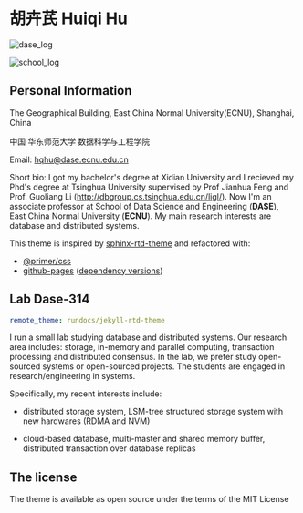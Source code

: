 # 胡卉芪 Huiqi Hu

![dase_log](http://dase.ecnu.edu.cn/static/images/logonew.png)

![school_log](http://dase.ecnu.edu.cn/static/images/ecnulogo.png)

##  Personal Information

The Geographical Building, East China Normal University(ECNU), Shanghai, China

中国 华东师范大学 数据科学与工程学院 

Email: hqhu@dase.ecnu.edu.cn

Short bio: I got my bachelor's degree at Xidian University and I recieved my Phd's degree at Tsinghua University supervised by Prof Jianhua Feng and Prof. Guoliang Li (<http://dbgroup.cs.tsinghua.edu.cn/ligl/>). Now I'm an associate professor at School of Data Science and Engineering (**DASE**), East China Normal University (**ECNU**). My main research interests are database and distributed systems.




This theme is inspired by [sphinx-rtd-theme](https://github.com/readthedocs/sphinx_rtd_theme) and refactored with:

- [@primer/css](https://github.com/primer/css)
- [github-pages](https://github.com/github/pages-gem) ([dependency versions](https://pages.github.com/versions/))

##  Lab Dase-314 

```yml
remote_theme: rundocs/jekyll-rtd-theme
```


I run a small lab studying database and distributed systems. Our research area includes: storage, in-memory and parallel computing,  transaction processing and distributed consensus. In the lab, we prefer study open-sourced systems or open-sourced projects. The students are engaged in research/engineering in systems.

Specifically, my recent interests include:

* distributed storage system, LSM-tree structured storage system with new hardwares (RDMA and NVM)

* cloud-based database, multi-master and shared memory buffer, distributed transaction over database replicas


## The license

The theme is available as open source under the terms of the MIT License
